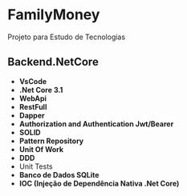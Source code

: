# FamilyMoney
Projeto para Estudo de Tecnologias

## Backend.NetCore
- **VsCode**
- **.Net Core 3.1**
- **WebApi**
- **RestFull**
- **Dapper**
- **Authorization and Authentication Jwt/Bearer**
- **SOLID**
- **Pattern Repository**
- **Unit Of Work**
- **DDD**
- Unit Tests
- **Banco de Dados SQLite**
- **IOC (Injeção de Dependência Nativa .Net Core)**
